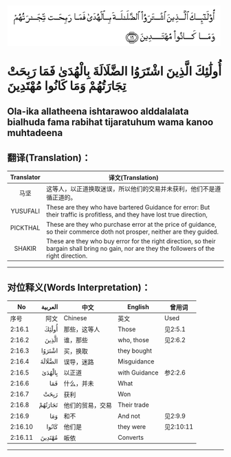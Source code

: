 ![002:016](images/002_016.gif)

#  أُولَٰئِكَ الَّذِينَ اشْتَرَوُا الضَّلَالَةَ بِالْهُدَىٰ فَمَا رَبِحَتْ تِجَارَتُهُمْ وَمَا كَانُوا مُهْتَدِينَ 

## Ola-ika allatheena ishtarawoo alddalalata bialhuda fama rabihat tijaratuhum wama kanoo muhtadeena

## 翻译(Translation)：

| Translator | 译文(Translation)                                            |
|:----------:| ------------------------------------------------------------ |
| 马坚       | 这等人，以正道换取迷误，所以他们的交易并未获利，他们不是遵循正道的。 |
| YUSUFALI   | These are they who have bartered Guidance for error: But their traffic is profitless, and they have lost true direction, |
| PICKTHAL   | These are they who purchase error at the price of guidance, so their commerce doth not prosper, neither are they guided. |
| SHAKIR     | These are they who buy error for the right direction, so their bargain shall bring no gain, nor are they the followers of the right direction. |

---

## 对位释义(Words Interpretation)：

| No      | العربية | 中文             | English       | 曾用词    |
| ------- | ------: | ---------------- | ------------- | --------- |
| 序号    |    阿文 | Chinese          | 英文          | Used      |
| 2:16.1  |   أُولَٰئِكَ | 那些，这等人     | Those         | 见2:5.1   |
| 2:16.2  |   الَّذِينَ | 谁，那些         | who, those    | 见2:6.2   |
| 2:16.3  |  اشْتَرَوُا | 买，换取         | they bought   |           |
| 2:16.4  | الضَّلَالَةَ | 误导，迷路       | Misguidance   |           |
| 2:16.5  |  بِالْهُدَىٰ | 以正道           | with Guidance | 参2:2.6   |
| 2:16.6  |     فَمَا | 什么，并未       | What          |           |
| 2:16.7  |    رَبِحَتْ | 获利             | Won           |           |
| 2:16.8  | تَجَارَتُهُمْ | 他们的贸易，交易 | Their trade   |           |
| 2:16.9  |     وَمَا | 和不             | And not       | 见2:9.9   |
| 2:16.10 |   كَانُوا | 他们是           | they were     | 见2:10:11 |
| 2:16.11 |  مُهْتَدِينَ | 皈依             | Converts      |           |

---

